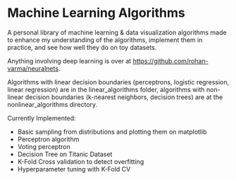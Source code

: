 # Machine Learning Algorithms
A personal library of machine learning & data visualization algorithms made to enhance my understanding of the algorithms, implement them in practice, and see how well they do on toy datasets. 

Anything involving deep learning is over at https://github.com/rohan-varma/neuralnets. 

Algorithms with linear decision boundaries (perceptrons, logistic regression, linear regression) are in the linear_algorithms folder, algorithms with non-linear decision boundaries (k-nearest neighbors, decision trees) are at the nonlinear_algorithms directory. 

Currently Implemented:

- Basic sampling from distributions and plotting them on matplotlib
- Perceptron algorithm
- Voting perceptron 
- Decision Tree on Titanic Dataset
- K-Fold Cross validation to detect overfitting
- Hyperparameter tuning with K-Fold CV
